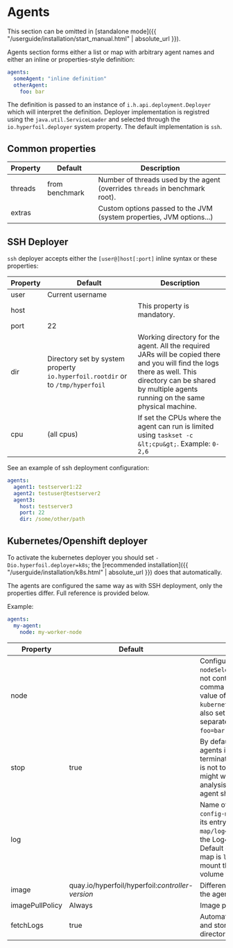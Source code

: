 ---
---
# Agents

This section can be omitted in [standalone mode]({{ "/userguide/installation/start_manual.html" | absolute_url }}).

Agents section forms either a list or map with arbitrary agent names and either an inline or properties-style definition:

```yaml
agents:
  someAgent: "inline definition"
  otherAgent:
    foo: bar
```

The definition is passed to an instance of `i.h.api.deployment.Deployer` which will interpret the definition. Deployer implementation is registred using the `java.util.ServiceLoader` and selected through the `io.hyperfoil.deployer` system property. The default implementation is `ssh`.

## Common properties

| Property | Default          | Description |
| -------- | ---------------- | ----------- |
| threads  | from benchmark   | Number of threads used by the agent (overrides `threads` in benchmark root).
| extras   |                  | Custom options passed to the JVM (system properties, JVM options...) |

## SSH Deployer

`ssh` deployer accepts either the `[user@]host[:port]` inline syntax or these properties:

| Property | Default          | Description |
| -------- | ---------------- | ----------- |
| user     | Current username | |
| host     |                  | This property is mandatory. |
| port     | 22               | |
| dir      | Directory set by system property `io.hyperfoil.rootdir` or to `/tmp/hyperfoil` | Working directory for the agent. All the required JARs will be copied there and you will find the logs there as well. This directory can be shared by multiple agents running on the same physical machine. |
| cpu      | (all cpus)       | If set the CPUs where the agent can run is limited using `taskset -c &lt;cpu&gt;`. Example: `0-2,6` |

See an example of ssh deployment configuration:

```yaml
agents:
  agent1: testserver1:22
  agent2: testuser@testserver2
  agent3:
    host: testserver3
    port: 22
    dir: /some/other/path
```

## Kubernetes/Openshift deployer

To activate the kubernetes deployer you should set `-Dio.hyperfoil.deployer=k8s`; the [recommended installation]({{ "/userguide/installation/k8s.html" | absolute_url }}) does that automatically.

The agents are configured the same way as with SSH deployment, only the properties differ. Full reference is provided below.

Example:
```yaml
agents:
  my-agent:
    node: my-worker-node
```

| Property  | Default | Description |
| --------- | ------- | ----------- |
| node      |         | Configures the labels for the `nodeSelector`. If the value does not contain equals sign (`=`) or comma (`,`) this sets the desired value of label `kubernetes.io/hostname`. You can also set multiple custom labels separated by commas, e.g. `foo=bar,kubernetes.io/os=linux`.
| stop      | true    | By default the controller stops all agents immediatelly after the run terminates. In case of errors this is not too convenient as you might want to perform further analysis. To prevent automatic agent shutdown set this to false. |
| log       |         | Name of config map (e.g. `my-config-map`) or config map and its entry (e.g. `my-config-map/log4j2.xml`) that contains the Log4j2 configuration file. Default entry from the config map is `log4j2.xml`. Hyperfoil will mount this configmap as a volume to this agent. |
| image     | quay.io/hyperfoil/hyperfoil:*controller-version* | Different version of Hyperfoil in the agents |
| imagePullPolicy | Always | Image pull policy for agents |
| fetchLogs | true    | Automatically watch agents' logs and store them in the run directory. |
